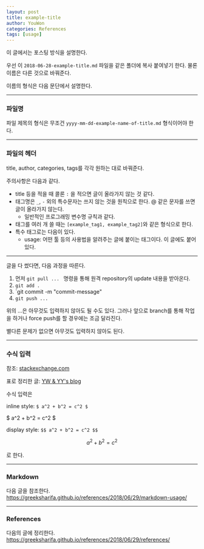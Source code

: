 ```yaml
---
layout: post
title: example-title
author: YouWon
categories: References
tags: [usage]
---
```


이 글에서는 포스팅 방식을 설명한다.

우선 이 `2018-06-28-example-title.md` 파일을 같은 폴더에 복사 붙여넣기 한다. 물론 이름은 다른 것으로 바꿔준다.

이름의 형식은 다음 문단에서 설명한다.

---

### 파일명

파일 제목의 형식은 무조건 `yyyy-mm-dd-example-name-of-title.md` 형식이어야 한다.

---

### 파일의 헤더

title, author, categories, tags를 각각 원하는 대로 바꿔준다.

주의사항은 다음과 같다.

- title 등을 적을 때 콜론 `:` 을 적으면 글이 올라가지 않는 것 같다.
- 태그명은 `_`, `-` 외의 특수문자는 쓰지 않는 것을 원칙으로 한다. @ 같은 문자를 쓰면 글이 올라가지 않는다.
  - 일반적인 프로그래밍 변수명 규칙과 같다.
- 태그를 여러 개 쓸 때는 `[example_tag1, example_tag2]`와 같은 형식으로 한다.
- 특수 태그로는 다음이 있다.
  - usage: 어떤 툴 등의 사용법을 알려주는 글에 붙이는 태그이다. 이 글에도 붙어 있다.

---

글을 다 썼다면, 다음 과정을 따른다.

1. 먼저 `git pull ... ` 명령을 통해 원격 repository의 update 내용을 받아온다.
2. `git add .`
3. `git commit -m "commit-message"
4. `git push ...`

위의 ...은 아무것도 입력하지 않아도 될 수도 있다. 그러나 앞으로 branch를 통해 작업을 하거나 force push를 할 경우에는 조금 달라진다.

별다른 문제가 없으면 아무것도 입력하지 않아도 된다.

---

### 수식 입력

참조: [stackexchange.com](https://math.meta.stackexchange.com/questions/5020/mathjax-basic-tutorial-and-quick-reference)

표로 정리한 글: [YW & YY's blog](https://greeksharifa.github.io/references/2018/06/29/equation-usage/)

수식 입력은

inline style: `$ a^2 + b^2 = c^2 $`

$ a^2 + b^2 = c^2 $

display style: `$$ a^2 + b^2 = c^2 $$`

$$ a^2 + b^2 = c^2 $$

로 한다.

---

### Markdown

다음 글을 참조한다. <https://greeksharifa.github.io/references/2018/06/29/markdown-usage/>

---

### References

다음의 글에 정리한다. <https://greeksharifa.github.io/references/2018/06/29/references/>
